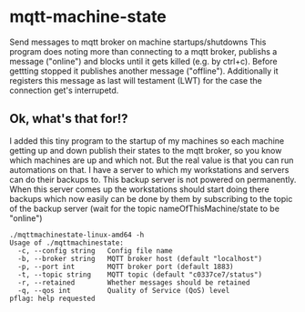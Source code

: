 # mqtt-machine-state

Send messages to mqtt broker on machine startups/shutdowns
This program does noting more than connecting to a mqtt broker, publishs a message ("online") and blocks until it gets killed (e.g. by ctrl+c). 
Before gettting stopped it publishes another message ("offline"). Additionally it registers this message as last will testament (LWT) for the case the connection get's interrupetd. 

## Ok, what's that for!?

I added this tiny program to the startup of my machines so each machine getting up and down publish their states to the mqtt broker, so you know which machines are up and which not. But the real value is that you can run automations on that. I have a server to which my workstations and servers can do their backups to. This backup server is not powered on permanently. When this server comes up the workstations should start doing there backups which now easily can be done by them by subscribing to the topic of the backup server (wait for the topic nameOfThisMachine/state to be "online")

```
./mqttmachinestate-linux-amd64 -h
Usage of ./mqttmachinestate:
  -c, --config string   Config file name
  -b, --broker string   MQTT broker host (default "localhost")
  -p, --port int        MQTT broker port (default 1883)
  -t, --topic string    MQTT topic (default "c0337ce7/status")
  -r, --retained        Whether messages should be retained
  -q, --qos int         Quality of Service (QoS) level
pflag: help requested
```

